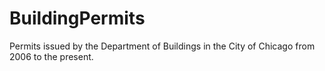 # BuildingPermits
Permits issued by the Department of Buildings in the City of Chicago from 2006 to the present.  
